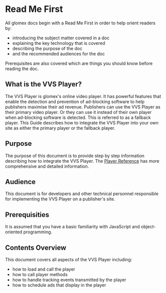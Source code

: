 # Read Me First

All glomex docs begin with a Read Me First in order to help orient readers by: 

* introducing the subject matter covered in a doc
* explaining the key technology that is covered
* describing the purpose of the doc
* and the recommended audiences for the doc

Prerequisites are also covered which are things you should know before reading the doc.

## What is the VVS Player?

The VVS Player is glomex's online video player. It has powerful features that enable the detection and prevention of ad-blocking software to help publishers maximise their ad revenue. Publishers can use the VVS Player as their primary video player. Or they can use it instead of their own player when ad-blocking software is detected. This is referred to as a fallback player. This Guide describes how to integrate the VVS Player into your own site as either the primary player or the fallback player. 

## Purpose

The purpose of this document is to provide step by step information describing how to integrate the VVS Player.  The [Player Reference](../vvsref/playerrefintro.md)  has more comprehensive and detailed information.

## Audience

This document is for developers and other technical personnel responsible for implementing the VVS Player on a publisher's site.

## Prerequisities

It is assumed that you have a basic familiarity with JavaScript and object-oriented programming.

## Contents Overview

This document covers all aspects of the VVS Player including:

* how to load and call the player
* how to call player methods
* how to handle tracking events transmitted by the player
* how to schedule ads that display in the player


